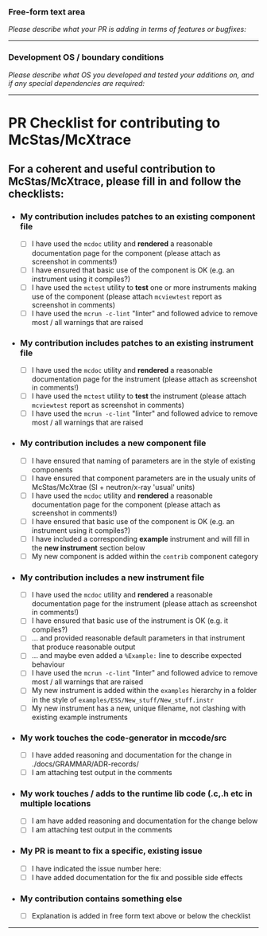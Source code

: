 ### Free-form text area
_Please describe what your PR is adding in terms of features or bugfixes:_

--------------
### Development OS / boundary conditions
_Please describe what OS you developed and tested your additions on, and if any special dependencies are required:_

--------------
# PR Checklist for contributing to McStas/McXtrace
## For a coherent and useful contribution to McStas/McXtrace, please fill in and follow the checklists:
* ### My contribution includes patches to an **existing component** file
  * [ ] I have used the `mcdoc` utility and **rendered** a reasonable documentation page for the component (please attach as screenshot in comments!)
  * [ ] I have ensured that basic use of the component is OK (e.g. an instrument using it compiles?)
  * [ ] I have used the `mctest` utility to **test** one or more instruments making use of the component (please attach `mcviewtest` report as screenshot in comments)
  * [ ] I have used the `mcrun -c-lint` "linter" and followed advice to remove most / all warnings that are raised
* ### My contribution includes patches to an **existing** instrument file
  * [ ] I have used the `mcdoc` utility and **rendered** a reasonable documentation page for the instrument (please attach as screenshot in comments!)
  * [ ] I have used the `mctest` utility to **test** the instrument (please attach `mcviewtest` report as screenshot in comments)
  * [ ] I have used the `mcrun -c-lint` "linter" and followed advice to remove most / all warnings that are raised
* ### My contribution includes a **new component** file
  * [ ] I have ensured that naming of parameters are in the style of existing components
  * [ ] I have ensured that component parameters are in the usualy units of McStas/McXtrae (SI + neutron/x-ray 'usual' units)
  * [ ] I have used the `mcdoc` utility and **rendered** a reasonable documentation page for the component (please attach as screenshot in comments!)
  * [ ] I have ensured that basic use of the component is OK (e.g. an instrument using it compiles?)
  * [ ] I have included a corresponding **example** instrument and will fill in the **new instrument** section below
  * [ ] My new component is added within the `contrib` component category
* ### My contribution includes a **new instrument** file
  * [ ] I have used the `mcdoc` utility and **rendered** a reasonable documentation page for the instrument (please attach as screenshot in comments!)
  * [ ] I have ensured that basic use of the instrument is OK (e.g. it compiles?)
  * [ ] ... and provided reasonable default parameters in that instrument that produce reasonable output
  * [ ] ... and maybe even added a `%Example:` line to describe expected behaviour
  * [ ] I have used the `mcrun -c-lint` "linter" and followed advice to remove most / all warnings that are raised
  * [ ] My new instrument is added within the `examples` hierarchy in a folder in the style of `examples/ESS/New_stuff/New_stuff.instr`
  * [ ] My new instrument has a new, unique filename, not clashing with existing example instruments
* ### My work touches the code-generator in mccode/src
  * [ ] I have added reasoning and documentation for the change in ./docs/GRAMMAR/ADR-records/
  * [ ] I am attaching test output in the comments
* ### My work touches / adds to the runtime lib code (.c,.h etc in multiple locations
  * [ ] I am have added reasoning and documentation for the change below
  * [ ] I am attaching test output in the comments
* ### My PR is meant to fix a specific, existing issue
  * [ ] I have indicated the issue number here:
  * [ ] I have added documentation for the fix and possible side effects
* ### My contribution contains something else
  * [ ] Explanation is added in free form text above or below the checklist

--------------



